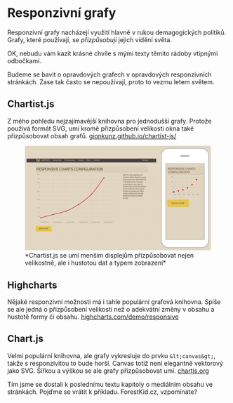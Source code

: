 # Responzivní grafy

Responzivní grafy nacházejí využití hlavně v rukou demagogických politiků. Grafy, které používají, se *přizpůsobují* jejich vidění světa.

OK, nebudu vám kazit krásné chvíle s mými texty těmito rádoby vtipnými odbočkami. 

Budeme se bavit o opravdových grafech v opravdových responzivních stránkách. Zase tak často se nepoužívají, proto to vezmu letem světem.

## Chartist.js

Z mého pohledu nejzajímavější knihovna pro jednodušší grafy. Protože používá formát SVG, umí kromě přizpůsobení velikosti okna také přizpůsobovat obsah grafů. [gionkunz.github.io/chartist-js/](https://gionkunz.github.io/chartist-js/)

<figure>
<img src="dist/images/original/chartist-js.jpg" alt="Chartist.js">
<figcaption markdown="1">    
*Chartist.js se umí menším displejům přizpůsobovat nejen velikostně, ale i hustotou dat a typem  zobrazení*
</figcaption> 
</figure>

## Highcharts

Nějaké responzivní možnosti má i tahle populární grafová knihovna. Spíše se ale jedná o přizpůsobení velikosti než o adekvátní změny v obsahu a hustotě formy či obsahu.  [highcharts.com/demo/responsive](http://www.highcharts.com/demo/responsive)

## Chart.js

Velmi populární knihovna, ale grafy vykresluje do prvku `&lt;canvas&gt;`, takže s responzivitou to bude horší. Canvas totiž není elegantně vektorový jako SVG. Šířkou a výškou se ale grafy přizpůsobovat umí. [chartjs.org](http://www.chartjs.org/)

<div class="ebook-only" markdown="1">
  Tím jsme se dostali k poslednímu textu kapitoly o mediálním obsahu ve stránkách. Pojďme se vrátit k příkladu. ForestKid.cz, vzpomínáte?
</div>
